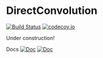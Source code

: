 # DirectConvolution

[![Build Status](https://travis-ci.org/vincent-picaud/DirectConvolution.jl.svg?branch=master)](https://travis-ci.org/vincent-picaud/DirectConvolution.jl) 
[![codecov.io](http://codecov.io/github/vincent-picaud/DirectConvolution.jl/coverage.svg?branch=master)](http://codecov.io/github/vincent-picaud/DirectConvolution.jl?branch=master)

Under construction!

Docs
[![Doc](https://img.shields.io/badge/docs-latest-blue.svg)](https://vincent-picaud.github.io/DirectConvolution.jl/latest/)
[![Doc](https://img.shields.io/badge/docs-latest-blue.svg)](https://vincent-picaud.github.io/DirectConvolution.jl/stable/)
